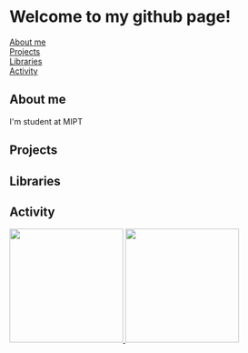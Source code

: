 # Welcome to my github page!

[About me](#about-me)</br>
[Projects](#projects)</br>
[Libraries](#libraries)</br>
[Activity](#activity)</br>

## About me

I'm student at MIPT

## Projects


## Libraries


## Activity

<a href="https://github.com/syedammar111">
  <img height="200em" src="https://github-readme-stats.vercel.app/api?username=Ger0r0r&theme=buefy&show_icons=true" />
  <img height="200em" src="https://github-readme-stats.vercel.app/api/top-langs/?username=Ger0r0r&theme=buefy&layout=compact" />
</a>
